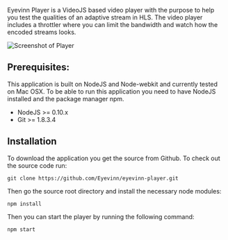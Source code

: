 Eyevinn Player is a VideoJS based video player with the purpose to help you test
the qualities of an adaptive stream in HLS. The video player includes a throttler
where you can limit the bandwidth and watch how the encoded streams looks.

![Screenshot of Player](/screenshot/eyevinn-player-screenshot1.png?raw=true "Screenshot")

## Prerequisites:

This application is built on NodeJS and Node-webkit and currently tested on Mac OSX.
To be able to run this application you need to have NodeJS installed and the package
manager npm.

 - NodeJS >= 0.10.x
 - Git >= 1.8.3.4

## Installation
 
To download the application you get the source from Github. To check
out the source code run:

    git clone https://github.com/Eyevinn/eyevinn-player.git

Then go the source root directory and install the necessary node modules:

    npm install

Then you can start the player by running the following command:

    npm start
